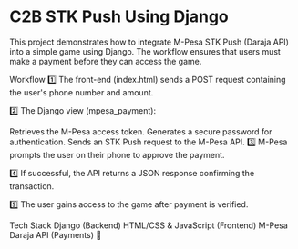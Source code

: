  # C2B STK Push Using Django
This project demonstrates how to integrate M-Pesa STK Push (Daraja API) into a simple game using Django. The workflow ensures that users must make a payment before they can access the game.

Workflow
1️⃣ The front-end (index.html) sends a POST request containing the user's phone number and amount.

2️⃣ The Django view (mpesa_payment):

Retrieves the M-Pesa access token.
Generates a secure password for authentication.
Sends an STK Push request to the M-Pesa API.
3️⃣ M-Pesa prompts the user on their phone to approve the payment.

4️⃣ If successful, the API returns a JSON response confirming the transaction.

5️⃣ The user gains access to the game after payment is verified.

Tech Stack
Django (Backend)
HTML/CSS & JavaScript (Frontend)
M-Pesa Daraja API (Payments) 🚀
